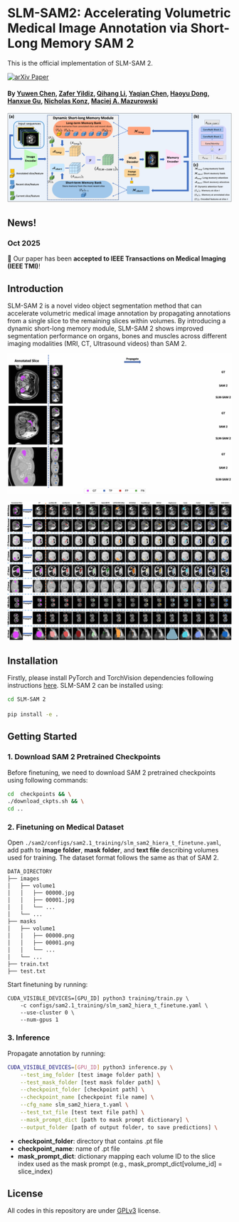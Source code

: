 # SLM-SAM2: Accelerating Volumetric Medical Image Annotation via Short-Long Memory SAM 2
This is the official implementation of SLM-SAM 2.

[![arXiv Paper](https://img.shields.io/badge/arXiv-2505.01854-orange.svg?style=flat)](https://www.arxiv.org/abs/2505.01854)

#### By [Yuwen Chen](https://scholar.google.com/citations?user=61s49p0AAAAJ&hl=en), [Zafer Yildiz](https://scholar.google.com.tr/citations?user=1ZAdy9QAAAAJ&hl=en), [Qihang Li](https://scholar.google.com/citations?user=Yw9_kMQAAAAJ&hl=en), [Yaqian Chen](https://scholar.google.com/citations?user=iegKFuQAAAAJ&hl=en), [Haoyu Dong](https://scholar.google.com/citations?user=eZVEUCIAAAAJ&hl=en), [Hanxue Gu](https://scholar.google.com/citations?user=aGjCpQUAAAAJ&hl=en), [Nicholas Konz](https://scholar.google.com/citations?user=a9rXidMAAAAJ&hl=en), [Maciej A. Mazurowski](https://scholar.google.com/citations?user=HlxjJPQAAAAJ&hl=zh-CN)

![image](./assets/pipeline.png)

## News!

### Oct 2025
🎉 Our paper has been **accepted to IEEE Transactions on Medical Imaging (IEEE TMI)**!

## Introduction
SLM-SAM 2 is a novel video object segmentation method that can accelerate volumetric medical image annotation by propagating annotations from a single slice to the remaining slices within volumes. By introducing a dynamic short-long memory module, SLM-SAM 2 shows improved segmentation performance on organs, bones and muscles across different imaging modalities (MRI, CT, Ultrasound videos) than SAM 2.

<p align="center">
<img src=assets/propagation.gif />
</p>

![image](./assets/result_visual.png)

## Installation
Firstly, please install PyTorch and TorchVision dependencies following instructions [here](https://pytorch.org/get-started/locally/). SLM-SAM 2 can be installed using:
```bash
cd SLM-SAM 2

pip install -e .
```

## Getting Started

### 1. Download SAM 2 Pretrained Checkpoints
Before finetuning, we need to download SAM 2 pretrained checkpoints using following commands:
```bash
cd  checkpoints && \
./download_ckpts.sh && \
cd ..
```

### 2. Finetuning on Medical Dataset
Open ```./sam2/configs/sam2.1_training/slm_sam2_hiera_t_finetune.yaml```, add path to **image folder**, **mask folder**, and **text file** describing volumes used for training. The dataset format follows the same as that of SAM 2.

```
DATA_DIRECTORY
├── images
│   ├── volume1
│   │   ├── 00000.jpg
│   │   ├── 00001.jpg
│   │   └── ...
│   └── ...
├── masks
│   ├── volume1
│   │   ├── 00000.png
│   │   ├── 00001.png
│   │   └── ...
│   └── ...
├── train.txt
├── test.txt
```

Start finetuning by running:

```
CUDA_VISIBLE_DEVICES=[GPU_ID] python3 training/train.py \
    -c configs/sam2.1_training/slm_sam2_hiera_t_finetune.yaml \
    --use-cluster 0 \
    --num-gpus 1
```

### 3. Inference
Propagate annotation by running:
```bash
CUDA_VISIBLE_DEVICES=[GPU_ID] python3 inference.py \
    --test_img_folder [test image folder path] \
    --test_mask_folder [test mask folder path] \
    --checkpoint_folder [checkpoint path] \
    --checkpoint_name [checkpoint file name] \
    --cfg_name slm_sam2_hiera_t.yaml \
    --test_txt_file [test text file path] \
    --mask_prompt_dict [path to mask prompt dictionary] \
    --output_folder [path of output folder, to save predictions] \
```

- **checkpoint_folder**: directory that contains .pt file
- **checkpoint_name**: name of .pt file
- **mask_prompt_dict**: dictionary mapping each volume ID to the slice index used as the mask prompt (e.g., mask_prompt_dict[volume_id] = slice_index)

## License
All codes in this repository are under [GPLv3](./LICENSE) license. 


